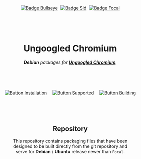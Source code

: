 
<div align = center>

[![Badge Bullseye]][Debian] 
[![Badge Sid]][Debian] 
[![Badge Focal]][Ubuntu]

<br>
<br>
<br>

# Ungoogled Chromium

***Debian*** *packages for **[Ungoogled Chromium]**.*

<br>
<br>
<br>

[![Button Installation]][Installation]   
[![Button Supported]][Supported]   
[![Button Building]][Building]

<br>
<br>
<br>

## Repository

This repository contains packaging files that have been <br>
designed to be built directly from the git repository and <br>
serve for **Debian** / **Ubuntu** release newer than `Focal`.

<br>
<br>


<!----------------------------------------------------------------------------->

[Ungoogled Chromium]: https://github.com/Eloston/ungoogled-chromium
[Debian]: https://www.debian.org/releases/
[Ubuntu]: https://wiki.ubuntu.com/Releases

[#]: # 'Ungoogled Chromium for Debian'

[Installation]: Documentation/Installation.md
[Supported]: Documentation/Supported.md
[Building]: Documentation/Building.md


<!--------------------------------[ Badges ]----------------------------------->

[Badge Bullseye]: https://img.shields.io/badge/11_Bullseye-A81D33?style=for-the-badge&logoColor=white&logo=Debian
[Badge Impish]: https://img.shields.io/badge/22.04_Impish-E95420?style=for-the-badge&logoColor=white&logo=Ubuntu
[Badge Focal]: https://img.shields.io/badge/21.10_Focal-E95420?style=for-the-badge&logoColor=white&logo=Ubuntu
[Badge Sid]: https://img.shields.io/badge/12_Sid-A81D33?style=for-the-badge&logoColor=white&logo=Debian


<!-------------------------------[ Buttons ]----------------------------------->

[Button Installation]: https://img.shields.io/badge/Installation-FF3366?style=for-the-badge&logoColor=white&logo=DocuSign
[Button Supported]: https://img.shields.io/badge/Supported-428813?style=for-the-badge&logoColor=white&logo=OpenStreetMap
[Button Building]: https://img.shields.io/badge/Building-0FAAFF?style=for-the-badge&logoColor=white&logo=AzureArtifacts

